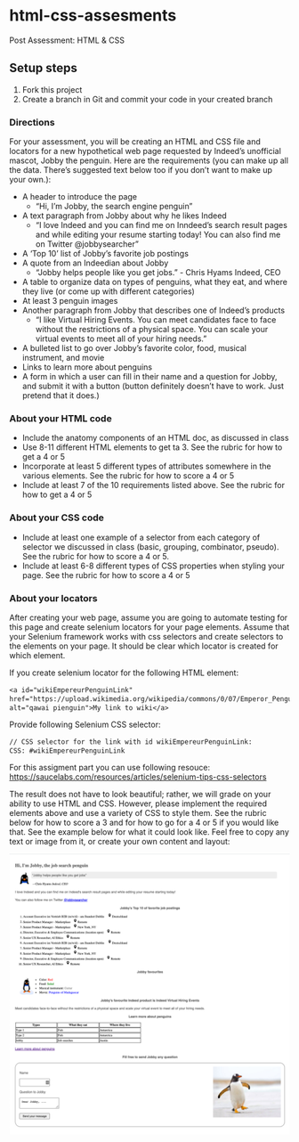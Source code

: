 # html-css-assesments

Post Assessment: HTML & CSS

## Setup steps
1.  Fork this project
2.  Create a branch in Git and commit your code in your created branch

### Directions

For your assessment, you will be creating an HTML and CSS file and locators for a new hypothetical web page requested by Indeed’s unofficial mascot, Jobby the penguin. Here are the requirements (you can make up all the data. There’s suggested text below too if you don’t want to make up your own.):


- A header to introduce the page 
    - “Hi, I’m Jobby, the search engine penguin”
- A text paragraph from Jobby about why he likes Indeed
    - “I love Indeed and you can find me on Inndeed’s search result pages and while editing your resume starting today! You can also find me on Twitter @jobbysearcher”
- A ‘Top 10’ list of Jobby’s favorite job postings
- A quote from an Indeedian about Jobby
    - “Jobby helps people like you get jobs.” - Chris Hyams Indeed, CEO
- A table to organize data on types of penguins, what they eat, and where they live (or come up with different categories)
- At least 3 penguin images
- Another paragraph from Jobby that describes one of Indeed’s products 
    - “I like Virtual Hiring Events. You can meet candidates face to face without the restrictions of a physical space.  You can scale your virtual events to meet all of your hiring needs.”
- A bulleted list to go over Jobby’s favorite color, food, musical instrument, and movie
- Links to learn more about penguins
- A form in which a user can fill in their name and a question for Jobby, and submit it with a button (button definitely doesn’t have to work. Just pretend that it does.)

### About your HTML code
* Include the anatomy components of an HTML doc, as discussed in class
* Use 8-11 different HTML elements to get ta 3. See the rubric for how to get a 4 or 5
* Incorporate at least 5 different types of attributes somewhere in the various elements. See the rubric for how to score a 4 or 5
* Include at least 7 of the 10 requirements listed above. See the rubric for how to get a 4 or 5

### About your CSS code
* Include at least one example of a selector from each category of selector we discussed in class (basic, grouping, combinator, pseudo). See the rubric for how to score a 4 or 5.
* Include at least 6-8 different types of CSS properties when styling your page. See the rubric for how to score a 4 or 5

### About your locators
After creating your web page, assume you are going to automate testing for this page and create selenium locators for your page elements. Assume that your Selenium framework works with css selectors and create selectors to the elements on your page. It should be clear which locator is created for which element. 

If you create selenium locator for the following HTML element: 
```
<a id="wikiEmpereurPenguinLink" href="https://upload.wikimedia.org/wikipedia/commons/0/07/Emperor_Penguin_Manchot_empereur.jpg" alt="qawai pienguin">My link to wiki</a>
```
Provide following Selenium CSS selector: 
``` 
// CSS selector for the link with id wikiEmpereurPenguinLink:
CSS: #wikiEmpereurPenguinLink

```
For this assigment part you can use following resouce: https://saucelabs.com/resources/articles/selenium-tips-css-selectors 


The result does not have to look beautiful; rather, we will grade on your ability to use HTML and CSS. However, please implement the required elements above and use a variety of CSS to style them. See the rubric below for how to score a 3 and for how to go for a 4 or 5 if you would like that.
See the example below for what it could look like. Feel free to copy any text or image from it, or create your own content and layout:

![Example](./exampleLayout.png)




